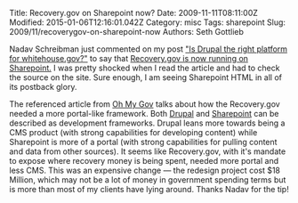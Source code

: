 Title: Recovery.gov on Sharepoint now?
Date: 2009-11-11T08:11:00Z
Modified: 2015-01-06T12:16:01.042Z
Category: misc
Tags: sharepoint
Slug: 2009/11/recoverygov-on-sharepoint-now
Authors: Seth Gottlieb

Nadav Schreibman just commented on my post ["Is Drupal the right platform for whitehouse.gov?"](http://www.contenthere.net/2009/10/is-drupal-the-right-platform-for-whitehouse-gov.html) to say that [Recovery.gov is now running on Sharepoint.](http://ohmygov.com/blogs/general_news/archive/2009/10/23/Recovery-gov-revamped-with-an-unexpected-helper-SharePoint.aspx) I was pretty shocked when I read the article and had to check the source on the site. Sure enough, I am seeing Sharepoint HTML in all of its postback glory.  

The referenced article from [Oh My Gov](http://ohmygov.com) talks about how the Recovery.gov needed a more portal-like framework. Both [Drupal](http://drupal.org) and [Sharepoint](http://sharepoint.microsoft.com/Pages/Default.aspx) can be described as development frameworks. Drupal leans more towards being a CMS product (with strong capabilities for developing content) while Sharepoint is more of a portal (with strong capabilities for pulling content and data from other sources). It seems like Recovery.gov, with it's mandate to expose where recovery money is being spent, needed more portal and less CMS. This was an expensive change — the redesign project cost $18 Million, which may not be a lot of money in government spending terms but is more than most of my clients have lying around. Thanks Nadav for the tip! 
